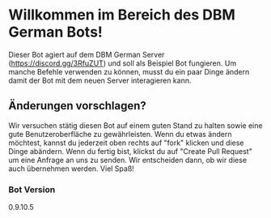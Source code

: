 # Willkommen im Bereich des DBM German Bots!

Dieser Bot agiert auf dem DBM German Server (https://discord.gg/3RfuZUT) und soll als Beispiel Bot fun­gie­ren.
Um manche Befehle verwenden zu können, musst du ein paar Dinge ändern damit der Bot mit dem neuen Server interagieren kann.

## Änderungen vorschlagen?

Wir versuchen stätig diesen Bot auf einem guten Stand zu halten sowie eine gute Benutzeroberfläche zu gewährleisten.
Wenn du etwas ändern möchtest, kannst du jederzeit oben rechts auf "fork" klicken und diese Dinge abändern. Wenn du fertig bist, klickst du auf "Create Pull Request" um eine Anfrage an uns zu senden. Wir entscheiden dann, ob wir diese auch übernehmen werden. Viel Spaß!

### Bot Version

0.9.10.5